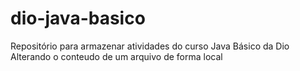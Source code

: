 # dio-java-basico
Repositório para armazenar atividades do curso Java Básico da Dio
Alterando o conteudo de um arquivo de forma local